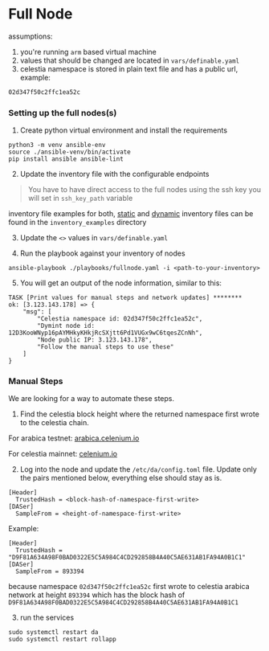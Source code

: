 # Full Node

assumptions:

1. you're running `arm` based virtual machine
2. values that should be changed are located in `vars/definable.yaml`
3. celestia namespace is stored in plain text file and has a public url, example:

```sh
02d347f50c2ffc1ea52c
```

### Setting up the full nodes(s)

1. Create python virtual environment and install the requirements

```
python3 -m venv ansible-env
source ./ansible-venv/bin/activate
pip install ansible ansible-lint
```

2. Update the inventory file with the configurable endpoints

> You have to have direct access to the full nodes using the ssh key you will set in `ssh_key_path` variable

inventory file examples for both, [static](https://docs.ansible.com/ansible/latest/inventory_guide/intro_inventory.html#inventory-basics-formats-hosts-and-groups) and [dynamic](https://docs.ansible.com/ansible/latest/inventory_guide/intro_dynamic_inventory.html#intro-dynamic-inventory) inventory files can be found in the `inventory_examples` directory

3. Update the `<>` values in `vars/definable.yaml`

4. Run the playbook against your inventory of nodes

```
ansible-playbook ./playbooks/fullnode.yaml -i <path-to-your-inventory>
```

5. You will get an output of the node information, similar to this:

```
TASK [Print values for manual steps and network updates] ********
ok: [3.123.143.178] => {
    "msg": [
        "Celestia namespace id: 02d347f50c2ffc1ea52c",
        "Dymint node id: 12D3KooWNyp16pAYMHkyKHkjRcSXjtt6Pd1VUGx9wC6tqesZCnNh",
        "Node public IP: 3.123.143.178",
        "Follow the manual steps to use these"
    ]
}
```

### Manual Steps

We are looking for a way to automate these steps.

1. Find the celestia block height where the returned namespace first wrote to the celestia chain.

For arabica testnet: [arabica.celenium.io](https://arabica.celenium.io)

For celestia mainnet: [celenium.io](https://celenium.io/)

2. Log into the node and update the `/etc/da/config.toml` file. Update only the pairs mentioned below, everything else should stay as is.

```
[Header]
  TrustedHash = <block-hash-of-namespace-first-write>
[DASer]
  SampleFrom = <height-of-namespace-first-write>
```

Example:

```
[Header]
  TrustedHash = "D9F81A634A98F0BAD0322E5C5A984C4CD292858B4A40C5AE631AB1FA94A0B1C1"
[DASer]
  SampleFrom = 893394
```

because namespace `02d347f50c2ffc1ea52c` first wrote to celestia arabica network at height `893394` which has the block hash of `D9F81A634A98F0BAD0322E5C5A984C4CD292858B4A40C5AE631AB1FA94A0B1C1`

3. run the services

```
sudo systemctl restart da
sudo systemctl restart rollapp
```
